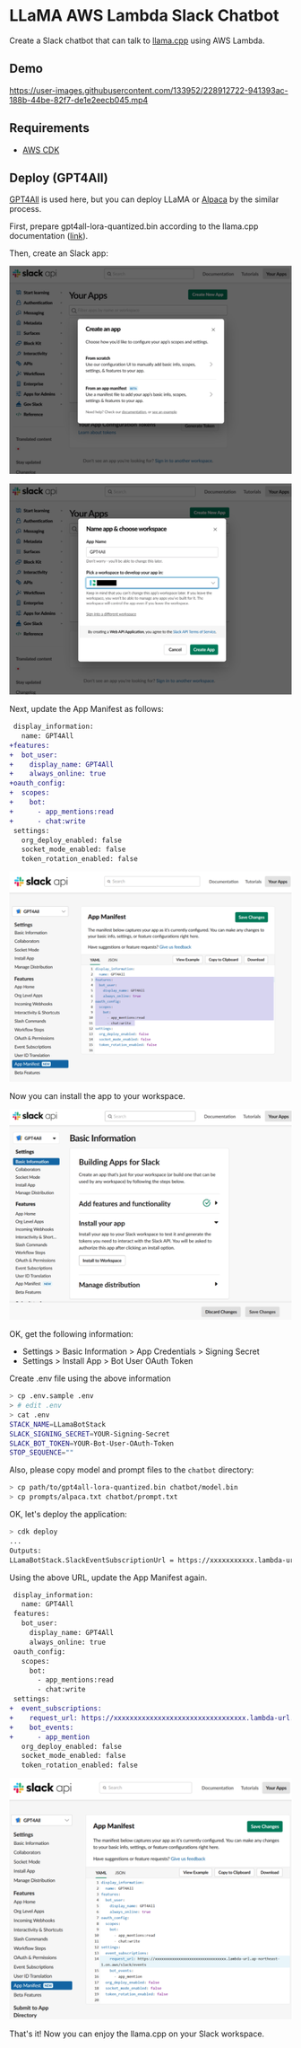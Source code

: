 # LLaMA AWS Lambda Slack Chatbot

Create a Slack chatbot that can talk to [llama.cpp](https://github.com/ggerganov/llama.cpp) using AWS Lambda.

## Demo

https://user-images.githubusercontent.com/133952/228912722-941393ac-188b-44be-82f7-de1e2eecb045.mp4

## Requirements

- [AWS CDK](https://docs.aws.amazon.com/cdk/v2/guide/getting_started.html#getting_started_install)

## Deploy (GPT4All)

[GPT4All](https://github.com/nomic-ai/gpt4all) is used here, but you can deploy LLaMA or [Alpaca](https://github.com/ggerganov/llama.cpp#instruction-mode-with-alpaca) by the similar process.

First, prepare gpt4all-lora-quantized.bin according to the llama.cpp documentation ([link](https://github.com/ggerganov/llama.cpp#using-gpt4all)).

Then, create an Slack app:

![create-an-app.png](/images/create-an-app.png?raw=true)

![create-an-app.png](/images/name-app.png?raw=true)

Next, update the App Manifest as follows:

```diff
 display_information:
   name: GPT4All
+features:
+  bot_user:
+    display_name: GPT4All
+    always_online: true
+oauth_config:
+  scopes:
+    bot:
+      - app_mentions:read
+      - chat:write
 settings:
   org_deploy_enabled: false
   socket_mode_enabled: false
   token_rotation_enabled: false
```

![create-an-app.png](/images/app-manifest-first.png?raw=true)

Now you can install the app to your workspace.

![install-to-workspace.png](/images/install-to-workspace.png?raw=true)

OK, get the following information:

- Settings > Basic Information > App Credentials > Signing Secret
- Settings > Install App > Bot User OAuth Token

Create .env file using the above information

```sh
> cp .env.sample .env
> # edit .env
> cat .env
STACK_NAME=LLamaBotStack
SLACK_SIGNING_SECRET=YOUR-Signing-Secret
SLACK_BOT_TOKEN=YOUR-Bot-User-OAuth-Token
STOP_SEQUENCE=""
```

Also, please copy model and prompt files to the `chatbot` directory:

```sh
> cp path/to/gpt4all-lora-quantized.bin chatbot/model.bin
> cp prompts/alpaca.txt chatbot/prompt.txt
```

OK, let's deploy the application:

```sh
> cdk deploy
...
Outputs:
LLamaBotStack.SlackEventSubscriptionUrl = https://xxxxxxxxxxx.lambda-url.ap-northeast-1.on.aws/slack/events
```

Using the above URL, update the App Manifest again.

```diff
 display_information:
   name: GPT4All
 features:
   bot_user:
     display_name: GPT4All
     always_online: true
 oauth_config:
   scopes:
     bot:
       - app_mentions:read
       - chat:write
 settings:
+  event_subscriptions:
+    request_url: https://xxxxxxxxxxxxxxxxxxxxxxxxxxxxxxxxx.lambda-url.ap-northeast-1.on.aws/slack/events
+    bot_events:
+      - app_mention
   org_deploy_enabled: false
   socket_mode_enabled: false
   token_rotation_enabled: false
```

![app-manifest-second.png](/images/app-manifest-second.png?raw=true)

That's it! Now you can enjoy the llama.cpp on your Slack workspace.
